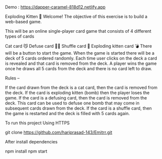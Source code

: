 Demo : https://dapper-caramel-818d12.netlify.app

Exploding Kitten
👋 Welcome! The objective of this exercise is to build a web-based game.

This will be an online single-player card game that consists of 4 different types of cards

Cat card 😼
Defuse card 🙅‍♂️
Shuffle card 🔀
Exploding kitten card 💣
There will be a button to start the game. When the game is started there will be a deck of 5 cards ordered randomly. Each time user clicks on the deck a card is revealed and that card is removed from the deck. A player wins the game once he draws all 5 cards from the deck and there is no card left to draw.

Rules –

If the card drawn from the deck is a cat card, then the card is removed from the deck.
If the card is exploding kitten (bomb) then the player loses the game.
If the card is a defusing card, then the card is removed from the deck. This card can be used to defuse one bomb that may come in subsequent cards drawn from the deck.
If the card is a shuffle card, then the game is restarted and the deck is filled with 5 cards again.

To run this project Using HTTPS

git clone https://github.com/hariprasad-143/Emitrr.git

After install dependencies 

npm install 
npm start

